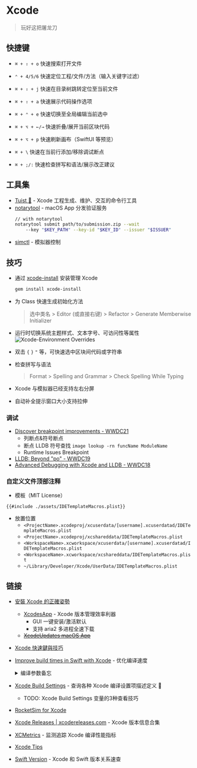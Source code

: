 # Xcode

> 玩好这把屠龙刀

## 快捷键

- `⌘ + ⇧ + o` 快速搜索打开文件

- `⌃ + 4/5/6` 快速定位工程/文件/方法（输入关键字过滤）

- `⌘ + ⇧ + j` 快速在目录树跳转定位至当前文件

- `⌘ + ⇧ + a` 快速展示代码操作选项

- `⌘ + ⌃ + e` 快速切换至全局编辑当前选中

- `⌘ + ⌥ + ←/→` 快速折叠/展开当前区块代码

- `⌘ + ⌥ + p` 快速刷新画布（SwiftUI 等预览）

- `⌘ + \` 快速在当前行添加/移除调试断点


- `⌘ + ;/:` 快速检查拼写和语法/展示改正建议

## 工具集

- [Tuist 🔧](https://docs.tuist.io/) - Xcode 工程生成、维护、交互的命令行工具
- [notarytool](https://developer.apple.com/wwdc21/10261) - macOS App 分发验证服务
    ```sh
    // with notarytool
    notarytool submit path/to/submission.zip --wait
        --key "$KEY_PATH" --key-id "$KEY_ID" --issuer "$ISSUER"
    ```
- [simctl](https://nshipster.com/simctl/) - 模拟器控制

## 技巧

- 通过 [xcode-install](https://github.com/xcpretty/xcode-install) 安装管理 Xcode
    ```sh
    gem install xcode-install
    ```
- 为 Class 快速生成初始化方法
    
    > 选中类名 > Editor (或直接右键) > Refactor > Generate Memberwise Initializer

- 运行时切换系统主题样式、文本字号、可访问性等属性
    ![Xcode-Environment Overrides](./assets/xcode_environment_overrides.png)

- 双击 `{` `}` `"` 等，可快速选中区块间代码或字符串

- 检查拼写与语法
    > Format > Spelling and Grammar > Check Spelling While Typing

- Xcode 与模拟器已经支持左右分屏

- 自动补全提示窗口大小支持拉伸

### 调试

- [Discover breakpoint improvements - WWDC21](https://developer.apple.com/videos/play/wwdc2021/10209)
    - 列断点&符号断点
    - 断点 LLDB 符号查找
        `image lookup -rn funcName ModuleName`
    - Runtime Issues Breakpoint
- [LLDB: Beyond "po" - WWDC19](https://developer.apple.com/videos/play/wwdc2019/429/)
- [Advanced Debugging with Xcode and LLDB - WWDC18](https://developer.apple.com/videos/play/wwdc2018/412)

### 自定义文件顶部注释

- 模板（MIT License）

```plist
{{#include ./assets/IDETemplateMacros.plist}}
```

- 放置位置
    - `<ProjectName>.xcodeproj/xcuserdata/[username].xcuserdatad/IDETemplateMacros.plist`
    - `<ProjectName>.xcodeproj/xcshareddata/IDETemplateMacros.plist`
    - `<WorkspaceName>.xcworkspace/xcuserdata/[username].xcuserdatad/IDETemplateMacros.plist`
    - `<WorkspaceName>.xcworkspace/xcshareddata/IDETemplateMacros.plist`
    - `~/Library/Developer/Xcode/UserData/IDETemplateMacros.plist`
    
## 链接

- [安裝 Xcode 的正確姿勢](https://www.notion.so/Xcode-dfbe2d934ff84b2d84e34ffceef56fe0)
    - [XcodesApp](https://github.com/RobotsAndPencils/XcodesApp) - Xcode 版本管理效率利器
        - GUI 一键安装/激活默认
        - 支持 aria2 多进程全速下载
    - ~~[XcodeUpdates macOS App](https://github.com/art-divin/XcodeUpdates)~~
- [Xcode 快速鍵與技巧](https://www.notion.so/ff93434e1b954702a8e552014f119a6b?v=4d88ab84fe8a4551b26d5a1ac13b213b)
- [Improve build times in Swift with Xcode](https://tomasznazarenko.com/improve-build-times-in-swift-with-xcode/) - 优化编译速度
    <details>
        <summary>编译参数备忘</summary>

    - -Xfrontend -warn-long-expression-type-checking=400 (apple/swift GitHub)
    - -Xfrontend -warn-long-function-bodies=400 (apple/swift GitHub)
    - -Xfrontend -debug-time-function-bodies
    </details>
- [Xcode Build Settings](https://xcodebuildsettings.com/) - 查询各种 Xcode 编译设置项描述定义 🎉
    - TODO: Xcode Build Settings 变量的3种查看技巧
- [‎RocketSim for Xcode](https://apps.apple.com/cn/app/rocketsim-for-xcode/id1504940162)
- [Xcode Releases | xcodereleases.com](https://xcodereleases.com/) - Xcode 版本信息合集
- [XCMetrics](https://xcmetrics.io/) - 监测追踪 Xcode 编译性能指标
- [Xcode Tips](http://xcodetips.com/)
- [Swift Version](https://swiftversion.net/) - Xcode 和 Swift 版本关系速查

